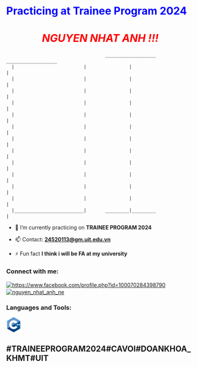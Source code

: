 # <span style="color: Blue;">**Practicing at Trainee Program 2024**</span>
##### <h1 align="center"><span style="color: Red;">*NGUYEN NHAT ANH !!!*</span></h1>


                                         ___________________       ___________________  
      |                          |                |                         |                   
      |                          |                |                         |
      |                          |                |                         |
      |                          |                |                         |
      |                          |                |                         |
      |                          |                |                         |
      |                          |                |                         |
      |                          |                |                         |
      |                          |                |                         |
      |                          |                |                         |
      |                          |                |                         |
      |                          |                |                         |
      |__________________________|       _________|_________                |           


- 🔭 I’m currently practicing on **TRAINEE PROGRAM 2024**

- 📫 Contact: **24520113@gm.uit.edu.vn**

- ⚡ Fun fact **I think i will be FA at my university**

<h3 align="left">Connect with me:</h3>
<p align="left">
<a href="https://fb.com/https://www.facebook.com/profile.php?id=100070284398790" target="blank"><img align="center" src="https://raw.githubusercontent.com/rahuldkjain/github-profile-readme-generator/master/src/images/icons/Social/facebook.svg" alt="https://www.facebook.com/profile.php?id=100070284398790" height="30" width="40" /></a>
<a href="https://instagram.com/nguyen_nhat_anh_ne" target="blank"><img align="center" src="https://raw.githubusercontent.com/rahuldkjain/github-profile-readme-generator/master/src/images/icons/Social/instagram.svg" alt="nguyen_nhat_anh_ne" height="30" width="40" /></a>
</p>

<h3 align="left">Languages and Tools:</h3>
<p align="left"> <a href="https://www.w3schools.com/cpp/" target="_blank" rel="noreferrer"> <img src="https://raw.githubusercontent.com/devicons/devicon/master/icons/cplusplus/cplusplus-original.svg" alt="cplusplus" width="40" height="40"/> </a> </p>


## #TRAINEEPROGRAM2024#CAVOI#DOANKHOA_KHMT#UIT